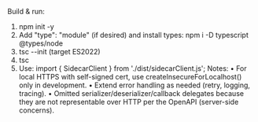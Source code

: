 Build & run:
1.	npm init -y
2.	Add "type": "module" (if desired) and install types: npm i -D typescript @types/node
3.	tsc --init (target ES2022)
4.	tsc
5.	Use: import { SidecarClient } from './dist/sidecarClient.js';
Notes:
•	For local HTTPS with self-signed cert, use createInsecureForLocalhost() only in development.
•	Extend error handling as needed (retry, logging, tracing).
•	Omitted serializer/deserializer/callback delegates because they are not representable over HTTP per the OpenAPI (server-side concerns).